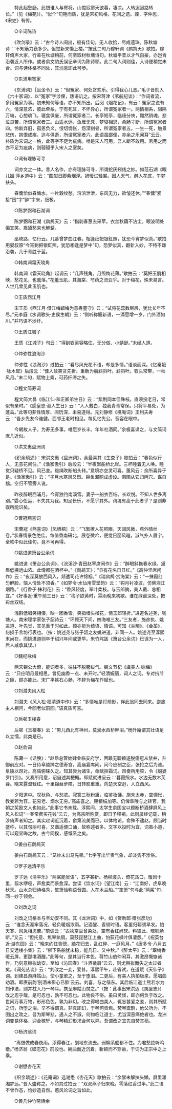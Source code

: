 <!-- { "loadSidebar": true } -->
　　特此起愁肠。此恨谁人与寄将。山馆寂寥天欲暮，凄凉。人转迢迢路转长。”（见《梅苑》）。“似个”句艳而质，犹是宋初风格，花间之遗。諲，字仲思，《宋史》有传。 

　　○辛词陈诗 

　　《吹剑录》云：“古今诗人间出，极有佳句。无人收拾，尽成遗珠。陈秋塘诗：‘不知筋力衰多少。但觉新来懒上楼。’”按此二句乃稼轩词《鹧鸪天》歇拍。稼轩倚声大家，行辈在秋塘稍前，何至取材秋塘诗句。秋塘平昔以才气自豪，亦岂肯沿袭近人所作。或者俞文豹氏误记辛词为陈诗耶。此二句入词则佳，入诗便稍觉未合。词与诗体格不同处，其消息即此可参。 

　　○东浦用冤家 

　　《东浦词》［且坐令］云：“但冤家、何处贪欢乐。引得我心儿恶。”毛子晋刻入《六十家词》，以“冤家”字涉俚，跋语讥之。按宋蒋津《苇航纪谈》：“作词者流，多用冤家为事。初未知何等语，亦不知所出。后阅《烟花记》，有云：冤家之说有六，情深意浓，彼此牵系，宁有死耳，不怀异心，所谓冤家者一。两情相系，阻隔万端，心想魂飞，寝食俱废，所谓冤家者二。长亭短亭，临歧分袂，黯然销魂，悲泣良苦，所谓冤家者三。山遥水远，鱼雁无凭，梦寝相思，柔肠寸断，所谓冤家者四。怜新弃旧，孤恩负义，恨切惆怅，怨深刻骨，所谓冤家者五。一生一死，触景悲伤，抱恨成疾，迨与俱逝，所谓冤家者六。此语虽鄙俚，亦余之乐闻耳”云云。朴质为宋词之一格，此等字不足为疵病。唯是宋人可用，吾人断不敢用。若用之而亦不足为疵病，则骎骎乎入宋人之室矣。 

　　○词有理脉可寻 

　　词亦文之一体。昔人名作，亦有理脉可寻，所谓蛇灰蚓线之妙。如范石湖《眼儿媚·萍乡道中》云：“酣酣日脚紫烟浮。妍暖试轻裘。困人天气，醉人花底，午梦扶头。 

　　春慵恰似春塘水，一片縠纹愁。溶溶泄泄，东风无力，欲皱还休。”“春慵”紧接“困”字“醉”字来，细极。 

　　○陈梦弼和石湖词 

　　陈梦弼和石湖《鹧鸪天》云：“指剥春葱去采苹。衣丝秋藕不沾尘。眼波明处偏宜笑。眉黛愁来也解颦。 

　　巫峡路，忆行云。几番曾梦曲江春。相逢细把银釭照，犹恐今宵梦似真。”歇拍用晏叔原“今宵剩把银釭照，犹恐相逢是梦中”句，恐梦似真，翻新入妙，不特不嫌沿袭，几于青胜于蓝。 

　　○韩南涧霜天晓角 

　　韩南涧《霜天晓角》起调云：“几声残角。月照梅花薄。”歇拍云：“莫把玉肌相映，愁花见，也羞落。”花羞玉肌，其海棠、芍药之流亚乎。对于梅花，殊未易言。人世几曾见此玉肌也。 

　　○王质西江月 

　　宋王质《西江月·借江梅蜡梅为意寿董守》云：“试将花蕊数层层，犹比长年不尽。”元李庭《水调歌头·史侯生朝》云：“侧听称觞新语，一滴愿增一岁，门外酒如川。”并巧语不涉纤。 

　　○王质江城子 

　　王质《江城子》句云：“得到钗梁容略住，无分做、小蜻蜓。”未经人道。 

　　○仲弥性浪淘沙 

　　仲弥性《浪淘沙》过拍云：“看尽风光花不语，却是多情。”语淡而深。《忆秦娥·咏木犀》后段云：“佳人敛笑贪先折。重新为翦斜斜叶。斜斜叶。钗头常带，一秋风月。”末二句，赋物上乘，可药纤滞之失。 

　　○程文简寿词 

　　程文简大昌《临江仙·和正卿弟生日》云：“紫荆同本但殊枝。直须投老日，常似有亲时。”《感皇恩·淑人生日》云：“人人戴白，独我青青常保。只将平易处，为蓬岛。”此等句非性情厚、阅历深，未易道得。元刘静修《樵庵词》王利夫寿云：“吾乡先友今谁健。西邻王老时相见。每见忆先公。音容在眼中。 

　　今朝故人子。为寿无多事。唯愿岁长丰。年年社酒同。”余极喜诵之，与文简词庶几近似。 

　　○洪文惠盘洲词 

　　《织余琐述》：宋洪文惠《盘洲词》，余最喜其《生查子》歇拍云：“春色似行人，无意花间住。”《渔家傲引》后段云：“半夜繋船桥北岸。三杯睡着无人唤。睡觉只疑桥不见。风已变。缆绳吹断船头转。”意境亦空灵可喜。蕙风云：余所喜异于是。《渔家傲引》云：“子月水寒风又烈。巨鱼漏网成虚设。圉圉从它归丙穴。谋自拙。空归不管旁人说。 

　　昨夜醉眠西浦月。今宵独钓南溪雪。妻子一船衣百结。长欢悦。不知人世多离别。”委心任运，不失其为我。知足长乐，不愿乎其外。词境有高于此者乎？是则非娱所能识矣。 

　　○曹冠燕喜词 

　　宋曹冠《燕喜词》［凤栖梧］云：“飞絮撩人花照眼。天阔风微，燕外晴丝卷。”状春情景色绝佳。每值香南研北，展卷微吟，便觉日丽风暄，淑气扑人眉宇。全帙中似此佳句，竟不可再得。 

　　○姚进道箫台公余词 

　　姚进道《箫台公余词》，《浣溪沙·青田赵宰席闲作》云：“醉眼斜拖春水绿。黛眉低拂远山浓。此情都在酒杯中。”《鹧鸪天》：“县有花名日日红。”《高仲坚席闲作》云：“夜深莫放西风入，频遣司花许锦裀。”《瑞鹧鸪·赏海棠》云：“一抹霞红匀醉脸，恼人情处不须香。”《如梦令·水仙用雪堂韵》云：“钩月衬凌波，仿佛湘江烟路。”《行香子·抹利花》云：“香风轻度，翠叶柔枝。与玉郎摘，美人戴、总相宜。”《好事近·重午前三日》云：“梅子欲黄时，霖雨晚来初歇。谁在绿窗深处，把彩丝双结。 

　　浅斟低唱笑相偎，映一团香雪。笑指墙头榴花，倩玉郎轻折。”进道名述尧，钱塘人。南宋理学家张子韶诗云：“环顾天下间，四海唯三友。”三友者，施彦执、姚进道、叶先觉，其见重于时如此。顾亦能为绮语、情语。可知《兰畹》、《金荃》，何损于言坊行表也。（按：姚述尧与张子韶之友姚进道，非同一人。姚述尧至淳熙末尚在，而姚进道则卒于绍兴年间或更早。朱竹垞跋《箫台公余词》已误为一人，后人咸承其误。） 

　　○魏杞咏梅 

　　两宋钜公大僚，能词者多，往往不脱簪绂气。魏文节杞《虞美人·咏梅》云：“只应明月最相思。曾见幽香一点、未开时。”轻清婉丽，词人之词。专对抗节之臣，顾亦能此。宋广平铁石心肠，不辞为梅花作赋也。 

　　○刘潜夫风入松 

　　刘潜夫《风入松·福清道中作》云：“多情唯是灯前影，伴此翁同去同来。逆旅主人相问，今回老似前回。”语真质可喜。 

　　○后邨玉楼春 

　　后邨《玉楼春》云：“男儿西北有神州，莫滴水西桥畔泪。”杨升庵谓其壮语足以立懦，此类是已。 

　　○赵俞词 

　　陈藏一《话腴》：“赵昂总管始肄业临安府学，困踬无聊赖遂脱儒冠从禁弁，升御前应对。一日侍阜陵跸之德寿宫，高庙宴席间，问今应制之臣，张抡之后为谁。阜陵以昂对。高庙俯睐久之。知其尝为诸生，命赋拒霜词。昂奏所用腔，令《缀婆罗门引》。又奏所用意，诏自述其梗概。即赋就进呈云：‘暮霞照水。水边无数木芙蓉。晓来露湿轻红。十里锦丝步障，日转影重重。向楚天空迥，人立西风。 

　　夕阳道中。叹秋色、与愁浓。寂寞三秋粉黛，临鉴妆慵。施朱太赤，空惆怅，教妾若为容。花易老、烟水无穷。’高庙喜之。赐银绢加等。仍俾阜陵与之转官。我朝之奖励文人也如此。”此事它书未载。淳熙间，太学生俞国宝以题断桥酒肆屏风上风入松词“一春常费买花钱”云云，为高宗所称赏，即日予释褐。此则屡经记载，稍涉倚声者知之。其实赵词近沉着，俞第流美而已。以体格论，俞殊不逮赵。顾当时盛称，以其句丽可喜，又谐适便口诵，故称述者多。文字以投时为宜，词虽小道，可以窥显晦之故。古今同揆，感慨系之矣。 

　　○姜白石鹧鸪天 

　　姜白石鹧鸪天云：“笼纱未出马先嘶。”七字写出华贵气象，却淡隽不涉俗。 

　　○罗子远清平乐 

　　罗子远《清平乐》“两桨能吴语”，五字甚新。杨柳渡头，倚花荡口，暖风十里，翦水咿哑，声愈柔而景愈深。尝读《饮水词》［望江南］云：“江南好，虎阜晚秋天。山水总归诗格秀，笙箫恰称语音圆。人在木兰船。”“笙箫”句与此“两桨”句，同一妙于领会。 

　　○刘改之词 

　　刘改之词格本与辛幼安不同。其《龙洲词》中，如《贺新郎·赠张彦功》云：“谁念天涯牢落况，轻负暖烟浓雨。记酒醒、香销时语。客里归鞯须早发。怕天寒、风急相思苦。”前调云：“衣袂京尘曾染处，空有香红尚软。料彼此、魂销肠断。”又云：“但托意、焦琴纨扇。莫鼓琵琶江上曲，怕荻花枫叶俱凄怨。”《祝英台近·游东园》云：“晚来约住青骢，踏花归去，乱红碎、一庭风月。”《唐多令·八月五日安远楼小集》云：“柳下系船犹未稳，能几日、又中秋。”《醉太平》云：“翠绡香暖云屏。更那堪酒醒。”此等句，是其当行本色。蒋竹山伯仲闲耳，其激昂慨慷诸作，乃刻意橅拟幼安。至如《沁园春》“斗酒彘肩”云云，则尤橅拟而失之太过者矣。《词苑丛谈》云：“刘改之一妾，爱甚。淳熙甲午，赴省试，在道赋《天仙子》词。到建昌游麻姑山，使小童歌之，至于堕泪。二更后，有美人执拍板来，愿唱曲劝酒。即赓前韵‘别酒未斟心已醉’云云。刘喜，与之偕东。其后临江道士熊若水为刘作法，则并枕人乃一琴耳。携至麻姑山焚之。”（按：此事出宋洪迈《夷坚志》）改之忍乎哉，是可忍也，孰不可忍也。此物良不俗。虽曰灵怪，即亦何负于改之。世间万事万物，形形色色，孰为非幻。改之得唱曲美人，辄忘甚爱之妾，则其所赋之词，所堕之泪，举不得谓真。非真即幻，于琴何责焉。焚琴鬻鹤，伧父所为，不图出之改之，吾为斯琴悲，遇人之不淑。何物临江道士，尤当深恶痛绝者也。龙洲词变易体格，迎合稼轩，与琴精幻形求合何以异。吾谓改之宜先自焚其稿。 

　　○杨济翁词 

　　“离恨做成春夜雨。添得春江，刬地东流去。弱柳系船都不住。为君愁绝听鸣橹。”杨济翁《蝶恋花》前段也。婉曲而近沉着，新颖而不穿凿，于词为正宗中之上乘。 

　　○谢懋杏花天 

　　《织余琐述》：《花庵词》选谢懋《杏花天》歇拍云：“余酲未解扶头懒。屏里潇湘梦远。”昔人盛称之。不如其过拍云：“双双燕子归来晚。零落红香过半。”此二语不曾作态，恰妙造自然。蕙风论词之旨如此。 

　　○黄几仲竹斋诗余 

